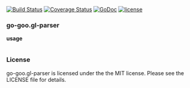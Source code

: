 [![Build Status](https://secure.travis-ci.org/smith-30/go-goo.gl-parser.png?branch=master)](http://travis-ci.org/smith-30/go-goo.gl-parser)
[![Coverage Status](https://coveralls.io/repos/smith-30/go-goo.gl-parser/badge.svg?branch=master)](https://coveralls.io/r/smith-30/go-goo.gl-parser?branch=master)
[![GoDoc](https://godoc.org/github.com/smith-30/go-goo.gl-parser?status.svg)](https://godoc.org/github.com/smith-30/go-goo.gl-parser)
[![license](https://img.shields.io/badge/license-MIT-4183c4.svg)](https://github.com/smith-30/go-goo.gl-parser/blob/master/LICENSE)

 ### go-goo.gl-parser

__usage__

```go

```

### License

go-goo.gl-parser is licensed under the the MIT license. Please see the LICENSE file for details.